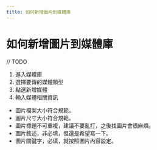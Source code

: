 ```yaml
---
title: 如何新增圖片到媒體庫
---
```


# 如何新增圖片到媒體庫

// TODO

1. 進入媒體庫
2. 選擇要傳的媒體類型
3. 點選新增媒體
4. 輸入媒體相關資訊

-   圖片檔案大小符合規範。
-   圖片尺寸大小符合規範。
-   圖片標題不可重複，建議不要亂打，之後找圖片會很麻煩。
-   圖片敘述，非必填，但還是希望寫一下。
-   圖片關鍵字，必填，就按照圖片內容設定。
